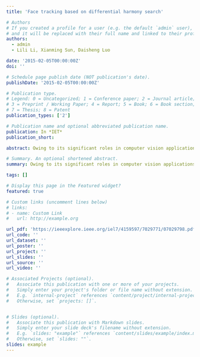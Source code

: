 ```yaml
---
title: 'Face tracking based on differential harmony search'

# Authors
# If you created a profile for a user (e.g. the default `admin` user), write the username (folder name) here
# and it will be replaced with their full name and linked to their profile.
authors:
  - admin
  - Lili Li, Xianming Sun, Daisheng Luo

date: '2015-02-05T00:00:00Z'
doi: ''

# Schedule page publish date (NOT publication's date).
publishDate: '2015-02-05T00:00:00Z'

# Publication type.
# Legend: 0 = Uncategorized; 1 = Conference paper; 2 = Journal article;
# 3 = Preprint / Working Paper; 4 = Report; 5 = Book; 6 = Book section;
# 7 = Thesis; 8 = Patent
publication_types: ['2']

# Publication name and optional abbreviated publication name.
publication: In *IET*
publication_short: 

abstract: Owing to its significant roles in computer vision applications, human face tracking has drawn extensive attention in recent years. Most researchers solve face tracking using particle filter, meanshift and their derivatives. Unlike the traditional methods, in this study, face tracking is treated as an optimisation problem and a new meta-heuristic optimisation algorithm, differential harmony search (DHS), is introduced to solve face tracking problems. We compare the speed and accuracy of the proposed method with particle filter, meanshift and improved harmony search. Experimental results show that DHS-based tracker is faster and more accurate and it is easy to handle the parameters tuning. Furthermore, to improve the reliability of tracking, multiple visual cues are applied to DHS-based tracking system and experimental results demonstrate the increased robustness achieved by fusing multiple cues.

# Summary. An optional shortened abstract.
summary: Owing to its significant roles in computer vision applications, human face tracking has drawn extensive attention in recent years. Most researchers solve face tracking using particle filter, meanshift and their derivatives...

tags: []

# Display this page in the Featured widget?
featured: true

# Custom links (uncomment lines below)
# links:
# - name: Custom Link
#   url: http://example.org

url_pdf: 'https://ieeexplore.ieee.org/iel7/4159597/7029771/07029798.pdf'
url_code: ''
url_dataset: ''
url_poster: ''
url_project: ''
url_slides: ''
url_source: ''
url_video: ''

# Associated Projects (optional).
#   Associate this publication with one or more of your projects.
#   Simply enter your project's folder or file name without extension.
#   E.g. `internal-project` references `content/project/internal-project/index.md`.
#   Otherwise, set `projects: []`.


# Slides (optional).
#   Associate this publication with Markdown slides.
#   Simply enter your slide deck's filename without extension.
#   E.g. `slides: "example"` references `content/slides/example/index.md`.
#   Otherwise, set `slides: ""`.
slides: example
---
```




